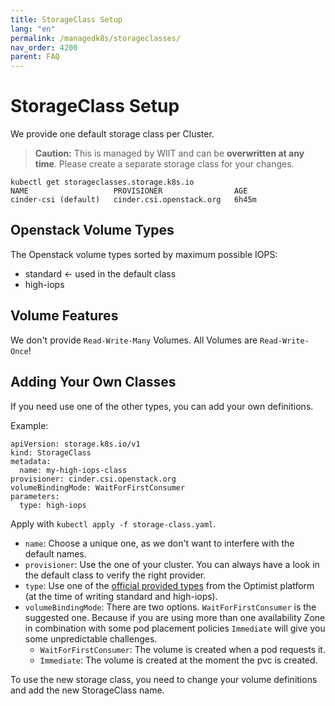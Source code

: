 ```yaml
---
title: StorageClass Setup
lang: "en"
permalink: /managedk8s/storageclasses/
nav_order: 4200
parent: FAQ
---
```

# StorageClass Setup

We provide one default storage class per Cluster.
> **Caution:**
> This is managed by WIIT and can be **overwritten at any time**. Please create a separate storage class for your changes.

```
kubectl get storageclasses.storage.k8s.io
NAME                   PROVISIONER                AGE
cinder-csi (default)   cinder.csi.openstack.org   6h45m
```

## Openstack Volume Types

The Openstack volume types sorted by maximum possible IOPS:

* standard <- used in the default class
* high-iops

## Volume Features

We don't provide `Read-Write-Many` Volumes. All Volumes are `Read-Write-Once`!

## Adding Your Own Classes

If you need use one of the other types, you can add your own definitions.

Example:

```
apiVersion: storage.k8s.io/v1
kind: StorageClass
metadata:
  name: my-high-iops-class
provisioner: cinder.csi.openstack.org
volumeBindingMode: WaitForFirstConsumer
parameters:
  type: high-iops
```

Apply with `kubectl apply -f storage-class.yaml`.

* `name`: Choose a unique one, as we don't want to interfere with the default names.
* `provisioner`: Use the one of your cluster. You can always have a look in the default class to verify the right provider.
* `type`: Use one of the [official provided types](/optimist/specs/volume_specification/#volume-type-list) from the Optimist platform (at the time of writing standard and high-iops).
* `volumeBindingMode`: There are two options. `WaitForFirstConsumer` is the suggested one. Because if you are using more than one availability Zone in combination with some pod placement policies `Immediate` will give you some unpredictable challenges.
  * `WaitForFirstConsumer`: The volume is created when a pod requests it.
  * `Immediate`: The volume is created at the moment the pvc is created. 



To use the new storage class, you need to change your volume definitions and add the new StorageClass name.
